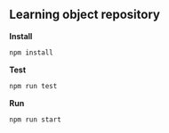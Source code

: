 ## Learning object repository

**Install**
```bash
npm install
```

**Test**
```bash
npm run test
```

**Run**
```bash
npm run start
```
